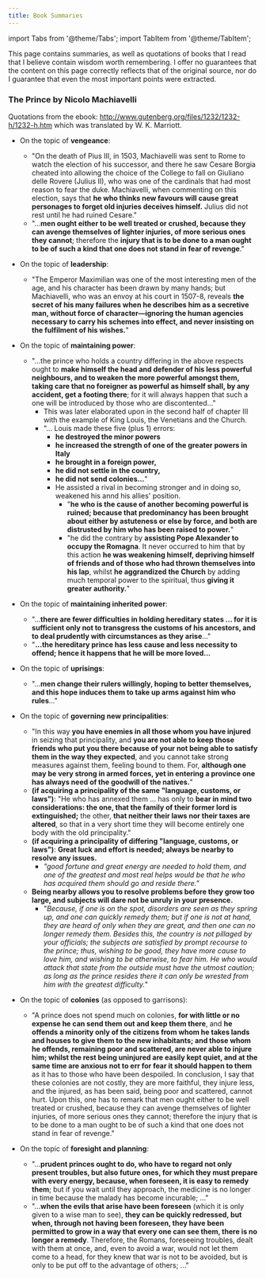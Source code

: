 ```yaml
---
title: Book Summaries
---
```


import Tabs from '@theme/Tabs';
import TabItem from '@theme/TabItem';

This page contains summaries, as well as quotations of books that I read that I believe contain wisdom worth remembering. I offer no guarantees that the content on this page correctly reflects that of the original source, nor do I guarantee that even the most important points were extracted. 

### The Prince by Nicolo Machiavelli
Quotations from the ebook: http://www.gutenberg.org/files/1232/1232-h/1232-h.htm which was translated by W. K. Marriott.

* On the topic of **vengeance**:
  * "On the death of Pius III, in 1503, Machiavelli was sent to Rome to watch the election of his successor, and there he saw Cesare Borgia cheated into allowing the choice of the College to fall on Giuliano delle Rovere (Julius II), who was one of the cardinals that had most reason to fear the duke. Machiavelli, when commenting on this election, says that **he who thinks new favours will cause great personages to forget old injuries deceives himself.** Julius did not rest until he had ruined Cesare."
  * "...**men ought either to be well treated or crushed, because they can avenge themselves of lighter injuries, of more serious ones they cannot**; therefore the **injury that is to be done to a man ought to be of such a kind that one does not stand in fear of revenge**."

* On the topic of **leadership**:
  * "The Emperor Maximilian was one of the most interesting men of the age, and his character has been drawn by many hands; but Machiavelli, who was an envoy at his court in 1507-8, reveals **the secret of his many failures when he describes him as a secretive man, without force of character—ignoring the human agencies necessary to carry his schemes into effect, and never insisting on the fulfilment of his wishes.**"

* On the topic of **maintaining power**:
  * "...the prince who holds a country differing in the above respects ought to **make himself the head and defender of his less powerful neighbours, and to weaken the more powerful amongst them, taking care that no foreigner as powerful as himself shall, by any accident, get a footing there**; for it will always happen that such a one will be introduced by those who are discontented..."
    * This was later elaborated upon in the second half of chapter III with the example of King Louis, the Venetians and the Church.
    * "... Louis made these five (plus 1) errors: 
      * **he destroyed the minor powers**
      * **he increased the strength of one of the greater powers in Italy**
      * **he brought in a foreign power,**
      * **he did not settle in the country,** 
      * **he did not send colonies...**"
      * He assisted a rival in becoming stronger and in doing so, weakened his annd his allies' position.
        * "**he who is the cause of another becoming powerful is ruined; because that predominancy has been brought about either by astuteness or else by force, and both are distrusted by him who has been raised to power.**"
        * "he did the contrary by **assisting Pope Alexander to occupy the Romagna**. It never occurred to him that by this action **he was weakening himself, depriving himself of friends and of those who had thrown themselves into his lap**, whilst **he aggrandized the Church** by adding much temporal power to the spiritual, thus **giving it greater authority.**"

* On the topic of **maintaining inherited power**:
  * "...**there are fewer difficulties in holding hereditary states ... for it is sufficient only not to transgress the customs of his ancestors, and to deal prudently with circumstances as they arise**..."
  * "**...the hereditary prince has less cause and less necessity to offend; hence it happens that he will be more loved...**
* On the topic of **uprisings**:
  * "...**men change their rulers willingly, hoping to better themselves, and this hope induces them to take up arms against him who rules**..."
* On the topic of **governing new principalities**:
  * "In this way **you have enemies in all those whom you have injured** in seizing that principality, and **you are not able to keep those friends who put you there because of your not being able to satisfy them in the way they expected**, and you cannot take strong measures against them, feeling bound to them. For, **although one may be very strong in armed forces, yet in entering a province one has always need of the goodwill of the natives.**"
  * **(if acquiring a principality of the same "language, customs, or laws")**: "He who has annexed them ... has only to **bear in mind two considerations: the one, that the family of their former lord is extinguished;** the other, **that neither their laws nor their taxes are altered**, so that in a very short time they will become entirely one body with the old principality."
  * **(if acquiring a principality of differing "language, customs, or laws")**: **Great luck and effort is needed; always be nearby to resolve any issues.**
    * *"good fortune and great energy are needed to hold them, and one of the greatest and most real helps would be that he who has acquired them should go and reside there."*
  * **Being nearby allows you to resolve problems before they grow too large, and subjects will dare not be unruly in your presence.** 
    *  "*Because, if one is on the spot, disorders are seen as they spring up, and one can quickly remedy them; but if one is not at hand, they are heard of only when they are great, and then one can no longer remedy them. Besides this, the country is not pillaged by your officials; the subjects are satisfied by prompt recourse to the prince; thus, wishing to be good, they have more cause to love him, and wishing to be otherwise, to fear him. He who would attack that state from the outside must have the utmost caution; as long as the prince resides there it can only be wrested from him with the greatest difficulty.*"
* On the topic of **colonies** (as opposed to garrisons):
  * "A prince does not spend much on colonies, **for with little or no expense he can send them out and keep them there**, and **he offends a minority only of the citizens from whom he takes lands and houses to give them to the new inhabitants; and those whom he offends, remaining poor and scattered, are never able to injure him; whilst the rest being uninjured are easily kept quiet, and at the same time are anxious not to err for fear it should happen to them** as it has to those who have been despoiled. In conclusion, I say that these colonies are not costly, they are more faithful, they injure less, and the injured, as has been said, being poor and scattered, cannot hurt. Upon this, one has to remark that men ought either to be well treated or crushed, because they can avenge themselves of lighter injuries, of more serious ones they cannot; therefore the injury that is to be done to a man ought to be of such a kind that one does not stand in fear of revenge."
* On the topic of **foresight and planning**:
  * "...**prudent princes ought to do, who have to regard not only present troubles, but also future ones, for which they must prepare with every energy, because, when foreseen, it is easy to remedy them**; but if you wait until they approach, the medicine is no longer in time because the malady has become incurable; ..."
  * "...**when the evils that arise have been foreseen** (which it is only given to a wise man to see), **they can be quickly redressed, but when, through not having been foreseen, they have been permitted to grow in a way that every one can see them, there is no longer a remedy**. Therefore, the Romans, foreseeing troubles, dealt with them at once, and, even to avoid a war, would not let them come to a head, for they knew that war is not to be avoided, but is only to be put off to the advantage of others; ..."